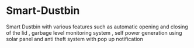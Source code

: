 # Smart-Dustbin
Smart Dustbin with various features such as automatic opening and closing of the lid , garbage level monitoring system , self power generation using solar panel and anti theft system with pop up notification
